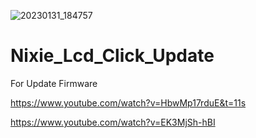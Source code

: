 ![20230131_184757](https://user-images.githubusercontent.com/56666070/215782793-3dcff8cb-0560-41d3-9732-241b3cbefce2.jpg)
# Nixie_Lcd_Click_Update
For Update Firmware

https://www.youtube.com/watch?v=HbwMp17rduE&t=11s

https://www.youtube.com/watch?v=EK3MjSh-hBI
